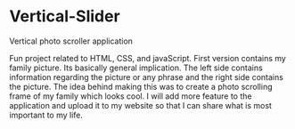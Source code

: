 # Vertical-Slider
Vertical photo scroller application

Fun project related to HTML, CSS, and javaScript.
First version contains my family picture. Its basically general implication.
The left side contains information regarding the picture or any phrase and the right side contains the picture. 
The idea behind making this was to create a photo scrolling frame of my family which looks cool. 
I will add more feature to the application and upload it to my website so that I can share what is most important to my life. 

